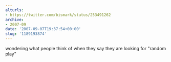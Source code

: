 ```yaml
---
alturls:
- https://twitter.com/bismark/status/253491262
archive:
- 2007-09
date: '2007-09-07T19:37:54+00:00'
slug: '1189193874'
---
```


wondering what people think of when they say they are looking for "random play"

